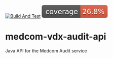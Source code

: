[![Build And Test](https://github.com/KvalitetsIT/medcom-vdx-audit-api/actions/workflows/build.yml/badge.svg)](https://github.com/KvalitetsIT/medcom-vdx-audit-api/actions/workflows/build.yml) ![Test Coverage](.github/badges/jacoco.svg)

# medcom-vdx-audit-api
Java API for the Medcom Audit service
